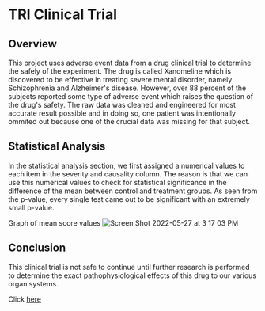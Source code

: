 # TRI Clinical Trial

## Overview
This project uses adverse event data from a drug clinical trial to determine the safely of the experiment. The drug is called Xanomeline which is discovered to be effective in treating severe mental disorder, namely Schizophrenia and Alzheimer's disease. However, over 88 percent of the subjects reported some type of adverse event which raises the question of the drug's safety. The raw data was cleaned and engineered for most accurate result possible and in doing so, one patient was intentionally ommited out because one of the crucial data was missing for that subject. 

## Statistical Analysis
In the statistical analysis section, we first assigned a numerical values to each item in the severity and causality column. The reason is that we can use this numerical values to check for statistical significance in the difference of the mean between control and treatment groups. As seen from the p-value, every single test came out to be significant with an extremely small p-value.

Graph of mean score values
![Screen Shot 2022-05-27 at 3 17 03 PM](https://user-images.githubusercontent.com/92397140/170776246-223227ca-3a40-49c9-ba8d-10d810557cb1.png)

## Conclusion
This clinical trial is not safe to continue until further research is performed to determine the exact pathophysiological effects of this drug to our various organ systems.


Click [here](https://public.tableau.com/app/profile/jeon.wook.kang/viz/ClinicalTrial_16536310396860/Dashboard1)

